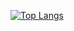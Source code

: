 [![Top Langs](https://github-readme-stats.vercel.app/api/top-langs/?username=katsuaki-sasaki
)](https://github.com/anuraghazra/github-readme-stats)